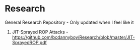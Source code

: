# Research
General Research Repository - Only updated when I feel like it

1. JIT-Sprayed ROP Attacks - https://github.com/bcdannyboy/Research/blob/master/JIT-SprayedROP.pdf
